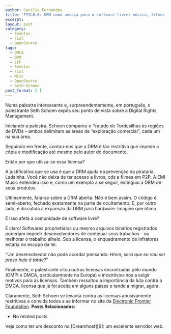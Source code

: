 ```yaml
---
author: Cecilia Fernandes
title: 'FISL8.0: DRM como ameaça para o software livre: música, filmes e TV digital'
excerpt:
layout: post
category:
  - Eventos
  - Fisl
  - OpenSource
tags:
  - DMCA
  - DRM
  - EFF
  - Eventos
  - Fisl
  - Misc
  - OpenSource
  - Seth-Schoen
post_format: [ ]
---
```

Numa palestra interessante e, surpreendentemente, em português, o palestrante Seth Schoen expôs seu ponto de vista sobre a Digital Rights Management.

Iniciando a palestra, Schoen comparou o Tratado de Tordesilhas às regiões de DVDs – ambos delimitam as áreas de “exploração comercial”, cada um na sua área.

Seguindo em frente, contou-nos que a DRM é tão restritiva que impede a cópia e modificação até mesmo pelo autor do documento.

Então por que utiliza-se essa licensa?

A justificativa que se usa é que a DRM ajuda na prevenção da pirataria. Ladainha. Você não deixa de ter acesso a livros, cds e filmes em P2P. A EMI Music entendeu isso e, como um exemplo a se seguir, extinguiu a DRM de seus produtos.

Ultimamente, fala-se sobre a DRM aberta. Não é bem assim. O código é semi-aberto, fechado exatamente na parte de ocultamento. E, por outro lado, é discutida a expansão da DRM para hardware. Imagine que ótimo.

E isso afeta a comunidade de software livre?

É claro! Softwares proprietários ou mesmo arquivos binários registrados poderiam impedir desenvolvedores de continuar seus trabalhos – ou melhorar o trabalho alheio. Sob a licensa, o enquadramento de infratores estaria no escopo da lei.

“Um desenvolvedor não pode acordar pensando: *Hmm, será que eu vou ser preso hoje à tarde?*”

Finalmente, o palestrante citou outras licensas encontradas pelo mundo (OMPI e DMCA, particularmente na Europa) e incentivou-nos a exigir motivos para as licensas. Também ressaltou a importância da luta contra a DMCA, licensa que já foi aceita em alguns países e tende a migrar, agora.

Claramente, Seth Schoen se levanta contra as licensas abusivamente restritivas e convida todos a se informar no site da [Electronic Frontier Foundation][1]. 
**Posts Relacionados:** 
*   No related posts










Veja como ter um desconto no [Dreamhost][6]: um excelente servidor web.

 [1]: http://www.eff.org






